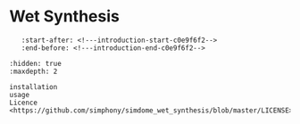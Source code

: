 # Wet Synthesis

```{include} ../README.md
   :start-after: <!---introduction-start-c0e9f6f2-->
   :end-before: <!---introduction-end-c0e9f6f2-->
```

```{toctree}
:hidden: true
:maxdepth: 2

installation
usage
Licence <https://github.com/simphony/simdome_wet_synthesis/blob/master/LICENSE>
```
